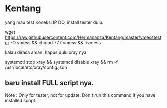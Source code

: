 # Kentang
yang mau test Koneksi IP DO, install tester dulu.

wget https://raw.githubusercontent.com/Hermananza/Kentang/master/vmesstester -O vmess && chmod 777 vmess && ./vmess

kalau dirasa aman.
hapus dulu xray nya

systemctl stop xray && systemctl disable xray && rm -f /usr/local/etc/xray/config.json

baru install FULL script nya.
----------------------------------------
Note :
Only for tester, not for update.
Don't run this command if you have installed script.
